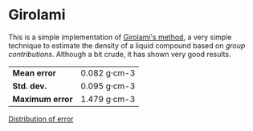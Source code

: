 # Girolami

This is a simple implementation of [Girolami's method](http://pubs.acs.org/doi/abs/10.1021/ed071p962), a very simple technique to estimate the density of a liquid compound based on *group contributions*. Although a bit crude, it has shown very good results.

|               |               | 
| ------------- |:-------------:|
| __Mean error__    | 0.082 g·cm-3  |
| __Std. dev.__     | 0.095 g·cm-3  |
| __Maximum error__  | 1.479 g·cm-3  |

[Distribution of error][plot]

[plot]: https://raw.githubusercontent.com/couteiral/Girolami/master/figure.svg
